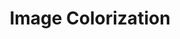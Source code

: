 ---
layout: page
title: Image Colorization
description: A convolutional autoencoder that colorizes grayscale images by predicting ‘A’ and ‘B’ LAB channels from the luminance input. This project is part of the course BITS F312 - Neural Networks and Fuzzy Logic.
img: assets/img/projects/image_colorization.jpeg
redirect: https://github.com/devapi016/image_colorization
importance: 3
category: Course Projects
---